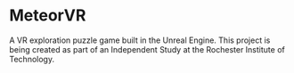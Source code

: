 # MeteorVR
A VR exploration puzzle game built in the Unreal Engine. This project is being created as part of an Independent Study at the Rochester Institute of Technology.
